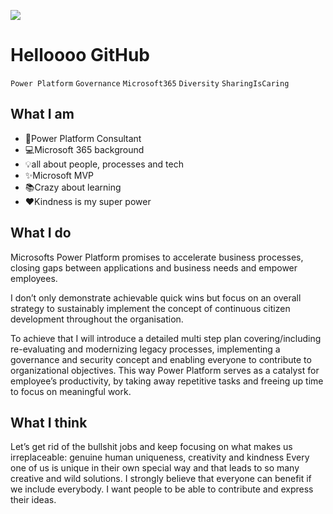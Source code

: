 ![](https://github.com/MichaelRoth42/about-me/blob/main/LinkedIn_Header.png)

# Helloooo GitHub
`Power Platform`
`Governance`
`Microsoft365`
`Diversity`
`SharingIsCaring`

## What I am
- 🚀Power Platform Consultant
- 💻Microsoft 365 background
- 💡all about people, processes and tech
- ✨Microsoft MVP
- 📚Crazy about learning
- ❤️Kindness is my super power

## What I do

Microsofts Power Platform promises to accelerate business processes, closing gaps between applications and business needs and empower employees. 

I don’t only demonstrate achievable quick wins but focus on an overall strategy to sustainably implement the concept of continuous citizen development throughout the organisation.

To achieve that I will introduce a detailed multi step plan covering/including re-evaluating and modernizing legacy processes, implementing a governance and security concept and enabling everyone to contribute to organizational objectives. This way Power Platform serves as a catalyst for employee’s productivity, by taking away repetitive tasks and freeing up time to focus on meaningful work.

## What I think

Let’s get rid of the bullshit jobs and keep focusing on what makes us irreplaceable: genuine human uniqueness, creativity and kindness 
Every one of us is unique in their own special way and that leads to so many creative and wild solutions. I strongly believe that everyone can benefit if we include everybody. I want people to be able to contribute and express their ideas. 
